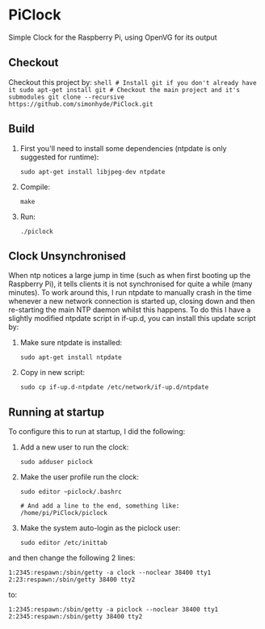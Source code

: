 PiClock
=======

Simple Clock for the Raspberry Pi, using OpenVG for its output

Checkout
--------

Checkout this project by:
	```shell
        # Install git if you don't already have it
	sudo apt-get install git
        # Checkout the main project and it's submodules
	git clone --recursive https://github.com/simonhyde/PiClock.git
	```

Build
-----

1. First you'll need to install some dependencies (ntpdate is only suggested for runtime):

	```shell
	sudo apt-get install libjpeg-dev ntpdate
	```

2. Compile:
	
	```shell
	make
	```

3. Run:

	```shell
	./piclock
	```

Clock Unsynchronised
--------------------

When ntp notices a large jump in time (such as when first booting up the Raspberry Pi), it tells clients it is not synchronised for quite a while (many minutes). To work around this, I run ntpdate to manually crash in the time whenever a new network connection is started up, closing down and then re-starting the main NTP daemon whilst this happens. To do this I have a slightly modified ntpdate script in if-up.d, you can install this update script by:

1. Make sure ntpdate is installed:

	```shell
	sudo apt-get install ntpdate
	```

2. Copy in new script:
	
	```shell
	sudo cp if-up.d-ntpdate /etc/network/if-up.d/ntpdate
	```

Running at startup
------------------

To configure this to run at startup, I did the following:

1. Add a new user to run the clock:

	```shell
	sudo adduser piclock
	```

2. Make the user profile run the clock:

	```shell
	sudo editor ~piclock/.bashrc

	# And add a line to the end, something like: /home/pi/PiClock/piclock
	```

3. Make the system auto-login as the piclock user:

	```shell
	sudo editor /etc/inittab
	```

  and then change the following 2 lines:

	1:2345:respawn:/sbin/getty -a clock --noclear 38400 tty1 
	2:23:respawn:/sbin/getty 38400 tty2

  to:

	1:2345:respawn:/sbin/getty -a piclock --noclear 38400 tty1 
	2:2345:respawn:/sbin/getty 38400 tty2
